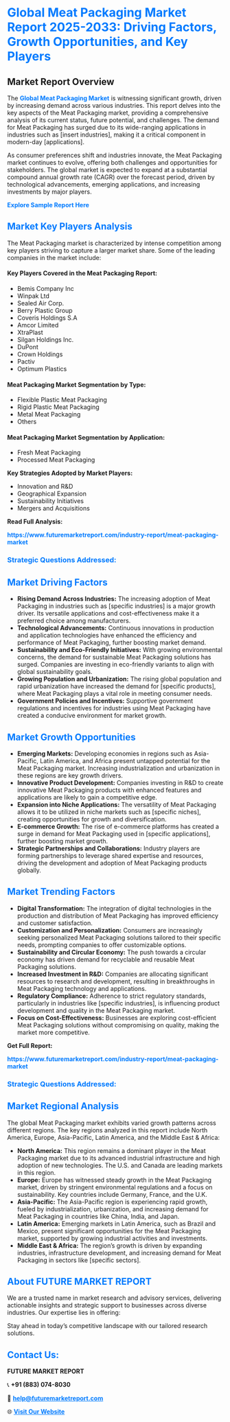 <h1 style="color: #007BFF;">Global Meat Packaging Market Report 2025-2033: Driving Factors, Growth Opportunities, and Key Players</h1>

<section id="overview">
<h2>Market Report Overview</h2>
<p>The <a href="https://www.futuremarketreport.com/industry-report/meat-packaging-market" style="color: #007BFF; text-decoration: none;"><strong>Global Meat Packaging Market</strong></a> is witnessing significant growth, driven by increasing demand across various industries. This report delves into the key aspects of the Meat Packaging market, providing a comprehensive analysis of its current status, future potential, and challenges. The demand for Meat Packaging has surged due to its wide-ranging applications in industries such as [insert industries], making it a critical component in modern-day [applications].</p>
<p>As consumer preferences shift and industries innovate, the Meat Packaging market continues to evolve, offering both challenges and opportunities for stakeholders. The global market is expected to expand at a substantial compound annual growth rate (CAGR) over the forecast period, driven by technological advancements, emerging applications, and increasing investments by major players.</p>
</section>

<section id="overview">
<p><a href="https://www.futuremarketreport.com/request-sample/reportId=104501" style="color: #007BFF; text-decoration: none;"><strong>Explore Sample Report Here</strong></a></p>
</section>

<section id="key-players">
<h2 style="color: #007BFF;">Market Key Players Analysis</h2>
<p>The Meat Packaging market is characterized by intense competition among key players striving to capture a larger market share. Some of the leading companies in the market include:</p>
<h4>Key Players Covered in the Meat Packaging Report:</h4>
<ul><li>Bemis Company Inc</li><li>Winpak Ltd</li><li>Sealed Air Corp.</li><li>Berry Plastic Group</li><li>Coveris Holdings S.A</li><li>Amcor Limited</li><li>XtraPlast</li><li>Silgan Holdings Inc.</li><li>DuPont</li><li>Crown Holdings</li><li>Pactiv</li><li>Optimum Plastics</li></ul>
<h4>Meat Packaging Market Segmentation by Type:</h4>
<ul><li>Flexible Plastic Meat Packaging</li><li>Rigid Plastic Meat Packaging</li><li>Metal Meat Packaging</li><li>Others</li></ul>

<h4>Meat Packaging Market Segmentation by Application:</h4>
<ul><li>Fresh Meat Packaging</li><li>Processed Meat Packaging</li></ul>
<p><strong>Key Strategies Adopted by Market Players:</strong></p>
<ul>
<li>Innovation and R&D</li>
<li>Geographical Expansion</li>
<li>Sustainability Initiatives</li>
<li>Mergers and Acquisitions</li>
</ul>
</section>

<section>
<p><strong>Read Full Analysis: </strong></p><a href="https://www.futuremarketreport.com/industry-report/meat-packaging-market" style="color: #007BFF; text-decoration: none;"><strong>https://www.futuremarketreport.com/industry-report/meat-packaging-market</strong></a>
<h3 style="color: #007BFF;">Strategic Questions Addressed:</h3>
</section>

<section id="driving-factors">
<h2 style="color: #007BFF;">Market Driving Factors</h2>
<ul>
<li><strong>Rising Demand Across Industries:</strong> The increasing adoption of Meat Packaging in industries such as [specific industries] is a major growth driver. Its versatile applications and cost-effectiveness make it a preferred choice among manufacturers.</li>
<li><strong>Technological Advancements:</strong> Continuous innovations in production and application technologies have enhanced the efficiency and performance of Meat Packaging, further boosting market demand.</li>
<li><strong>Sustainability and Eco-Friendly Initiatives:</strong> With growing environmental concerns, the demand for sustainable Meat Packaging solutions has surged. Companies are investing in eco-friendly variants to align with global sustainability goals.</li>
<li><strong>Growing Population and Urbanization:</strong> The rising global population and rapid urbanization have increased the demand for [specific products], where Meat Packaging plays a vital role in meeting consumer needs.</li>
<li><strong>Government Policies and Incentives:</strong> Supportive government regulations and incentives for industries using Meat Packaging have created a conducive environment for market growth.</li>
</ul>
</section>

<section id="growth-opportunities">
<h2 style="color: #007BFF;">Market Growth Opportunities</h2>
<ul>
<li><strong>Emerging Markets:</strong> Developing economies in regions such as Asia-Pacific, Latin America, and Africa present untapped potential for the Meat Packaging market. Increasing industrialization and urbanization in these regions are key growth drivers.</li>
<li><strong>Innovative Product Development:</strong> Companies investing in R&D to create innovative Meat Packaging products with enhanced features and applications are likely to gain a competitive edge.</li>
<li><strong>Expansion into Niche Applications:</strong> The versatility of Meat Packaging allows it to be utilized in niche markets such as [specific niches], creating opportunities for growth and diversification.</li>
<li><strong>E-commerce Growth:</strong> The rise of e-commerce platforms has created a surge in demand for Meat Packaging used in [specific applications], further boosting market growth.</li>
<li><strong>Strategic Partnerships and Collaborations:</strong> Industry players are forming partnerships to leverage shared expertise and resources, driving the development and adoption of Meat Packaging products globally.</li>
</ul>
</section>

<section id="trending-factors">
<h2 style="color: #007BFF;">Market Trending Factors</h2>
<ul>
<li><strong>Digital Transformation:</strong> The integration of digital technologies in the production and distribution of Meat Packaging has improved efficiency and customer satisfaction.</li>
<li><strong>Customization and Personalization:</strong> Consumers are increasingly seeking personalized Meat Packaging solutions tailored to their specific needs, prompting companies to offer customizable options.</li>
<li><strong>Sustainability and Circular Economy:</strong> The push towards a circular economy has driven demand for recyclable and reusable Meat Packaging solutions.</li>
<li><strong>Increased Investment in R&D:</strong> Companies are allocating significant resources to research and development, resulting in breakthroughs in Meat Packaging technology and applications.</li>
<li><strong>Regulatory Compliance:</strong> Adherence to strict regulatory standards, particularly in industries like [specific industries], is influencing product development and quality in the Meat Packaging market.</li>
<li><strong>Focus on Cost-Effectiveness:</strong> Businesses are exploring cost-efficient Meat Packaging solutions without compromising on quality, making the market more competitive.</li>
</ul>
</section>

<section>
<p><strong>Get Full Report: </strong></p><a href="https://www.futuremarketreport.com/industry-report/meat-packaging-market" style="color: #007BFF; text-decoration: none;"><strong>https://www.futuremarketreport.com/industry-report/meat-packaging-market</strong></a>
<h3 style="color: #007BFF;">Strategic Questions Addressed:</h3>
</section>


<section id="regional-analysis">
<h2 style="color: #007BFF;">Market Regional Analysis</h2>
<p>The global Meat Packaging market exhibits varied growth patterns across different regions. The key regions analyzed in this report include North America, Europe, Asia-Pacific, Latin America, and the Middle East & Africa:</p>
<ul>
<li><strong>North America:</strong> This region remains a dominant player in the Meat Packaging market due to its advanced industrial infrastructure and high adoption of new technologies. The U.S. and Canada are leading markets in this region.</li>
<li><strong>Europe:</strong> Europe has witnessed steady growth in the Meat Packaging market, driven by stringent environmental regulations and a focus on sustainability. Key countries include Germany, France, and the U.K.</li>
<li><strong>Asia-Pacific:</strong> The Asia-Pacific region is experiencing rapid growth, fueled by industrialization, urbanization, and increasing demand for Meat Packaging in countries like China, India, and Japan.</li>
<li><strong>Latin America:</strong> Emerging markets in Latin America, such as Brazil and Mexico, present significant opportunities for the Meat Packaging market, supported by growing industrial activities and investments.</li>
<li><strong>Middle East & Africa:</strong> The region’s growth is driven by expanding industries, infrastructure development, and increasing demand for Meat Packaging in sectors like [specific sectors].</li>
</ul>
</section>

<footer>
<h2 style="color: #007BFF;">About FUTURE MARKET REPORT</h2>
<p>We are a trusted name in market research and advisory services, delivering actionable insights and strategic support to businesses across diverse industries. Our expertise lies in offering:</p>

<p>Stay ahead in today’s competitive landscape with our tailored research solutions.</p>

<h2 style="color: #007BFF;">Contact Us:</h2>
<p><strong>FUTURE MARKET REPORT</strong></p>
<p>📞 <strong>+91 (883) 074-8030</strong></p>
<p>📧 <strong><a href="mailto:help@futuremarketreport.com" style="color: #007BFF;">help@futuremarketreport.com</a></strong></p>
<p>🌐 <strong><a href="https://www.futuremarketreport.com/" style="color: #007BFF;">Visit Our Website</a></strong></p>
</footer>